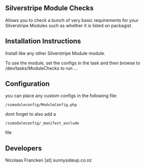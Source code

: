 ## Silverstripe Module Checks ##

Allows you to check a bunch of
very basic requirements for your Silverstripe Modules
such as whether it is listed on packagist.

## Installation Instructions ##

Install like any
other Silverstripe Module module.

To use the module, set the configs in the task and
then browse to /dev/tasks/ModuleChecks to run ...


## Configuration ##

you can place any custom configs in the following file:

`/ssmoduleconfig/ModuleConfig.php`

dont forget to also add a

`/ssmoduleconfig/_manifest_exclude`

file

## Developers ##

Nicolaas Francken [at] sunnysideup.co.nz
